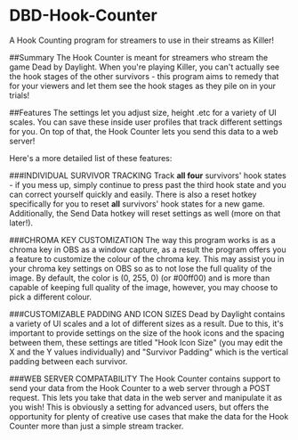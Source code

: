 # DBD-Hook-Counter
A Hook Counting program for streamers to use in their streams as Killer!

##Summary
The Hook Counter is meant for streamers who stream the game Dead by Daylight. When you're playing Killer, you can't actually see the hook stages of the other survivors - this program aims to remedy that for your viewers and let them see the hook stages as they pile on in your trials!

##Features
The settings let you adjust size, height .etc for a variety of UI scales. You can save these inside user profiles that track different settings for you. On top of that, the Hook Counter lets you send this data to a web server!

Here's a more detailed list of these features:

###INDIVIDUAL SURVIVOR TRACKING
Track **all four** survivors' hook states - if you mess up, simply continue to press past the third hook state and you can correct yourself quickly and easily. There is also a reset hotkey specifically for you to reset **all** survivors' hook states for a new game. Additionally, the Send Data hotkey will reset settings as well (more on that later!).

###CHROMA KEY CUSTOMIZATION
The way this program works is as a chroma key in OBS as a window capture, as a result the program offers you a feature to customize the colour of the chroma key. This may assist you in your chroma key settings on OBS so as to not lose the full quality of the image. By default, the color is (0, 255, 0) (or #00ff00) and is more than capable of keeping full quality of the image, however, you may choose to pick a different colour.

###CUSTOMIZABLE PADDING AND ICON SIZES
Dead by Daylight contains a variety of UI scales and a lot of different sizes as a result. Due to this, it's important to provide settings on the size of the hook icons and the spacing between them, these settings are titled "Hook Icon Size" (you may edit the X and the Y values individually) and "Survivor Padding" which is the vertical padding between each survivor.

###WEB SERVER COMPATABILITY
The Hook Counter contains support to send your data from the Hook Counter to a web server through a POST request. This lets you take that data in the web server and manipulate it as you wish! This is obviously a setting for advanced users, but offers the opportunity for plenty of creative use cases that make the data for the Hook Counter more than just a simple stream tracker.
